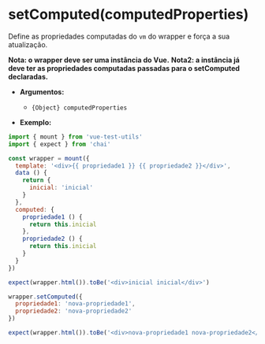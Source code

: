 # setComputed(computedProperties)

Define as propriedades computadas do `vm` do wrapper e força a sua atualização.

**Nota: o wrapper deve ser uma instância do Vue.**
**Nota2: a instância já deve ter as propriedades computadas passadas para o setComputed declaradas.**


- **Argumentos:**
  - `{Object} computedProperties`

- **Exemplo:**

```js
import { mount } from 'vue-test-utils'
import { expect } from 'chai'

const wrapper = mount({
  template: '<div>{{ propriedade1 }} {{ propriedade2 }}</div>',
  data () {
    return {
      inicial: 'inicial'
    }
  },
  computed: {
    propriedade1 () {
      return this.inicial
    },
    propriedade2 () {
      return this.inicial
    }
  }
})

expect(wrapper.html()).toBe('<div>inicial inicial</div>')

wrapper.setComputed({
  propriedade1: 'nova-propriedade1',
  propriedade2: 'nova-propriedade2'
})

expect(wrapper.html()).toBe('<div>nova-propriedade1 nova-propriedade2</div>')
```
